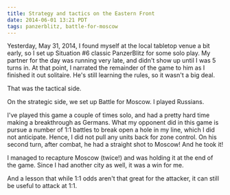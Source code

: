 ```yaml
---
title: Strategy and tactics on the Eastern Front
date: 2014-06-01 13:21 PDT
tags: panzerblitz, battle-for-moscow
---
```


Yesterday, May 31, 2014, I found myself at the local tabletop venue
a bit early, so I set up Situation #6 classic PanzerBlitz for some solo
play. My partner for the day was running very late, and didn't show up
until I was 5 turns in. At that point, I narrated the remainder of the
game to him as I finished it out solitaire. He's still learning the
rules, so it wasn't a big deal.

That was the tactical side.

On the strategic side, we set up Battle for Moscow. I played Russians.

I've played this game a couple of times solo, and had a pretty hard time
making a breakthrough as Germans. What my opponent did in this game is
pursue a number of 1:1 battles to break open a hole in my line, which I
did not anticipate. Hence, I did not pull any units back for zone
control. On his second turn, after combat, he had a straight shot to
Moscow! And he took it!

I managed to recapture Moscow (twice!) and was holding it at the end of
the game. Since I had another city as well, it was a win for me.

And a lesson that while 1:1 odds aren't that great for the attacker,
it can still be useful to attack at 1:1.
